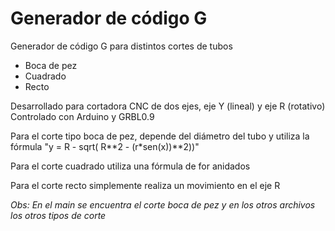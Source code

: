 # Generador de código G
Generador de código G para distintos cortes de tubos
* Boca de pez
* Cuadrado
* Recto

Desarrollado para cortadora CNC de dos ejes, eje Y (lineal) y eje R (rotativo) 
Controlado con Arduino y GRBL0.9


Para el corte tipo boca de pez, depende del diámetro del tubo y utiliza la fórmula "y = R - sqrt( R**2 - (r*sen(x))**2))"

Para el corte cuadrado utiliza una fórmula de for anidados

Para el corte recto simplemente realiza un movimiento en el eje R

*Obs: En el main se encuentra el corte boca de pez y en los otros archivos los otros tipos de corte*
